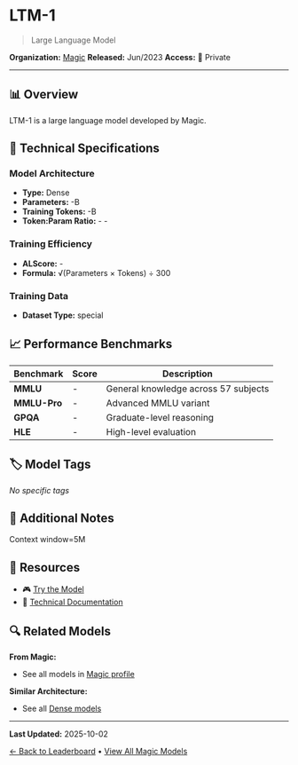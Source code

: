 # LTM-1

> Large Language Model

**Organization:** [Magic](../../labs/magic.md)
**Released:** Jun/2023
**Access:** 🔴 Private

---

## 📊 Overview

LTM-1 is a large language model developed by Magic.

## 🔧 Technical Specifications

### Model Architecture
- **Type:** Dense
- **Parameters:** -B
- **Training Tokens:** -B
- **Token:Param Ratio:** - -

### Training Efficiency
- **ALScore:** -
- **Formula:** √(Parameters × Tokens) ÷ 300

### Training Data
- **Dataset Type:** special

## 📈 Performance Benchmarks

| Benchmark | Score | Description |
|-----------|-------|-------------|
| **MMLU** | - | General knowledge across 57 subjects |
| **MMLU-Pro** | - | Advanced MMLU variant |
| **GPQA** | - | Graduate-level reasoning |
| **HLE** | - | High-level evaluation |

## 🏷️ Model Tags

_No specific tags_

## 📝 Additional Notes

Context window=5M

## 🔗 Resources

- 🎮 [Try the Model](https://magic.dev/blog/ltm-1)
- 📄 [Technical Documentation](https://magic.dev/blog/ltm-1)

## 🔍 Related Models

**From Magic:**
- See all models in [Magic profile](../../labs/magic.md)

**Similar Architecture:**
- See all [Dense models](../../architectures/dense.md)

---

**Last Updated:** 2025-10-02

[← Back to Leaderboard](../../README.md) • [View All Magic Models](../../labs/magic.md)
